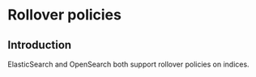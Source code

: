 # Rollover policies

## Introduction

ElasticSearch and OpenSearch both support rollover policies on indices. 
